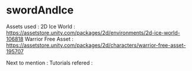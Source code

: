 # swordAndIce


Assets used : 
2D Ice World : https://assetstore.unity.com/packages/2d/environments/2d-ice-world-106818
Warrior Free Asset : https://assetstore.unity.com/packages/2d/characters/warrior-free-asset-195707


Next to mention : 
Tutorials refered : 
  
